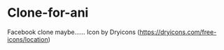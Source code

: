 # Clone-for-ani
 Facebook clone maybe......
Icon by Dryicons  (https://dryicons.com/free-icons/location)
